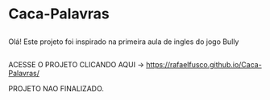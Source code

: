 # Caca-Palavras
##
Olá! Este projeto foi inspirado na primeira aula de ingles do jogo Bully
##
ACESSE O PROJETO CLICANDO AQUI -> https://rafaelfusco.github.io/Caca-Palavras/

PROJETO NAO FINALIZADO.
